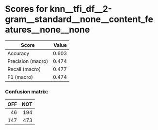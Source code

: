 # Scores for knn__tfi_df__2-gram__standard__none__content_features__none__none
|      Score      |Value|
|-----------------|----:|
|Accuracy         |0.603|
|Precision (macro)|0.474|
|Recall (macro)   |0.477|
|F1 (macro)       |0.474|

### Confusion matrix:
|OFF|NOT|
|--:|--:|
| 46|194|
|147|473|
